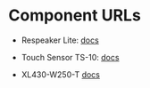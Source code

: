 # Component URLs

- Respeaker Lite: [docs](https://wiki.seeedstudio.com/reSpeaker_usb_v3/)

- Touch Sensor TS-10: [docs](https://emanual.robotis.com/docs/en/parts/sensor/ts-10/)

- XL430-W250-T [docs](https://emanual.robotis.com/docs/en/dxl/x/xl430-w250/)

